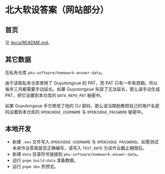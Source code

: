 # 北大软设答案（网站部分）

## 首页

见 [docs/README.md](./docs/README.md)。

## 其它数据

在私有仓库 `pku-software/homework-answer-data`。

由于读取私有仓库使用了 Guyutongxue 的 PAT，而 PAT 只有一年有效期。所以每年三月都需要手动延长。如果 Guyutongxue 失踪了无法延长，那么请手动生成 PAT，把它设置到本仓库的 `DATA_REPO_PAT` 秘密中。

如果 Guyutongxue 手欠修改了他的 OJ 密码，那么请当期助教把自己的用户名密码设置到本仓库的 `OPENJUDGE_USERNAME` 与 `OPENJUDGE_PASSWORD` 秘密中。

## 本地开发

- 新建 `.env` 文件写入 `OPENJUDGE_USERNAME` 与 `OPENJUDGE_PASSWORD`。如需测试未来作业答案是否正确编写，请写入 `TEST_DATE` 为该作业截止期限后。
- 新建 `data` 目录符号链接到 `pku-software/homework-answer-data`。
- 运行 `pnpm build:data` 准备数据。
- 运行 `pnpm dev` 热预览。
